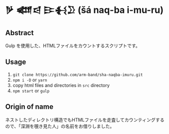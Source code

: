 # 𒃻 𒅘𒁀 𒄿𒈬𒊒 (šá naq-ba i-mu-ru)

## Abstract

Gulp を使用した、HTMLファイルをカウントするスクリプトです。

## Usage

1. `git clone https://github.com/arm-band/sha-naqba-imuru.git`
2. `npm i -D` or `yarn`
3. copy html files and directories in `src` directory
4. `npm start` or `gulp`

## Origin of name

ネストしたディレクトリ構造でもHTMLファイルを走査してカウンティングするので、「深淵を覗き見た人」の名前をお借りしました。
